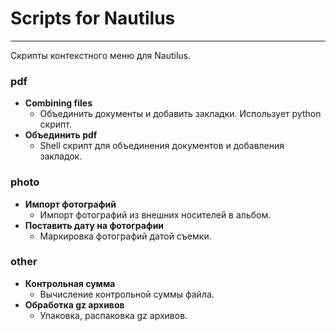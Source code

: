 # Scripts for Nautilus

---

Скрипты контекстного меню для Nautilus.

### pdf

 -  **Combining files**
    -  Объединить документы и добавить закладки. Использует python скрипт.
 -  **Объединить pdf**
    -  Shell скрипт для объединения документов и добавления закладок.

### photo

 -  **Импорт фотографий**
    -  Импорт фотографий из внешних носителей в альбом.
 -  **Поставить дату на фотографии**
    -  Маркировка фотографий датой съемки.

### other

 -  **Контрольная сумма**
    -  Вычисление контрольной суммы файла.
 -  **Обработка gz архивов**
    -  Упаковка, распаковка gz архивов.
	

